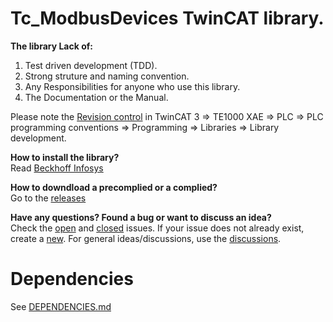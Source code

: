 # Tc_ModbusDevices TwinCAT library.

**The library Lack of:**
1. Test driven development (TDD).
2. Strong struture and naming convention.
3. Any Responsibilities for anyone who use this library.
4. The Documentation or the Manual.

Please note the [Revision control](https://infosys.beckhoff.com/english.php?content=../content/1033/tc3_plc_intro/12049843211.html&id=) in TwinCAT 3 => TE1000 XAE => PLC => PLC programming conventions => Programming => Libraries => Library development.

**How to install the library?**  
Read [Beckhoff Infosys](https://infosys.beckhoff.com/english.php?content=../content/1033/tc3_plc_intro/4218300427.html&id=)

**How to downdload a precomplied or a complied?**  
Go to the [releases](https://github.com/phucpha/Tc_ModbusDevices/releases)

**Have any questions? Found a bug or want to discuss an idea?**  
Check the [open](https://github.com/phucpha/Tc_ModbusDevices/issues) and [closed](https://github.com/phucpha/Tc_ModbusDevices/issues?q=is%3Aissue%20state%3Aclosed) issues.
If your issue does not already exist, create a [new](https://github.com/phucpha/Tc_ModbusDevices/issues/new).
For general ideas/discussions, use the [discussions](https://github.com/phucpha/Tc_ModbusDevices/discussions).

# Dependencies
See [DEPENDENCIES.md](https://github.com/phucpha/Tc_ModbusDevices/blob/main/DEPENDENCIES.md)
